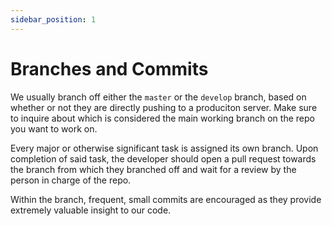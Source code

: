 ```yaml
---
sidebar_position: 1
---
```


# Branches and Commits

We usually branch off either the `master` or the `develop` branch, based on
whether or not they are directly pushing to a produciton server. Make sure to
inquire about which is considered the main working branch on the repo you want
to work on.

Every major or otherwise significant task is assigned its own branch. Upon
completion of said task, the developer should open a pull request towards the
branch from which they branched off and wait for a review by the person in
charge of the repo.

Within the branch, frequent, small commits are encouraged as they provide
extremely valuable insight to our code.
